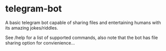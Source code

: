 # telegram-bot
A basic telegram bot capable of sharing files and entertaining humans with its amazing jokes/riddles.

See /help for a list of supported commands, also note that the bot has file sharing option for convienience...
